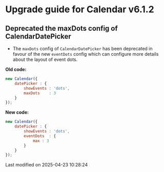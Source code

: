 # Upgrade guide for Calendar v6.1.2

## Deprecated the maxDots config of CalendarDatePicker

* The `maxDots` config of `CalendarDatePicker` has been deprecated in favour of the new `eventDots` config
  which can configure more details about the layout of event dots.

**Old code:**

```javascript
new Calendar({
    datePicker : {
        showEvents : 'dots',
        maxDots    : 3
    }
});
```

**New code:**

```javascript
new Calendar({
    datePicker : {
        showEvents : 'dots',
        eventDots  : {
            max : 3
        }
    }
});
```

<p class="last-modified">Last modified on 2025-04-23 10:28:24</p>